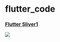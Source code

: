 # flutter_code

### [Flutter Sliver1](https://github.com/jiang111/flutter_code/tree/master/flutter_sliver1)

![](https://github.com/jiang111/flutter_code/raw/master/flutter_sliver1/art/1.jpg)
